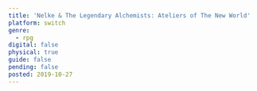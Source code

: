 ```yaml
---
title: 'Nelke & The Legendary Alchemists: Ateliers of The New World'
platform: switch
genre:
  - rpg
digital: false
physical: true
guide: false
pending: false
posted: 2019-10-27
---
```


